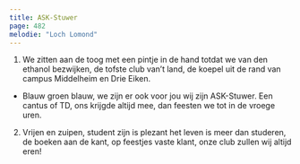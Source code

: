 ```yaml
---
title: ASK-Stuwer
page: 482
melodie: "Loch Lomond"
---  
```


1. We zitten aan de toog met een pintje in de hand
totdat we van den ethanol bezwijken,
de tofste club van’t land, de koepel uit de rand
van campus Middelheim en Drie Eiken.


- Blauw groen blauw, we zijn er ook voor jou
wij zijn ASK-Stuwer.
Een cantus of TD, ons krijgde altijd mee,
dan feesten we tot in de vroege uren.


2. Vrijen en zuipen, student zijn is plezant
het leven is meer dan studeren,
de boeken aan de kant, op feestjes vaste klant,
onze club zullen wij altijd eren!